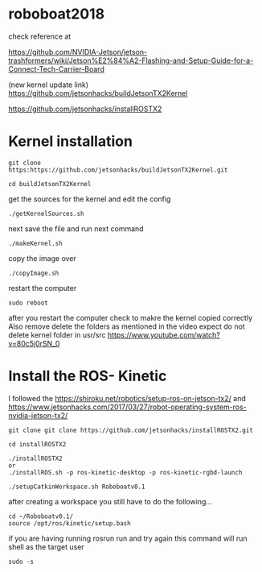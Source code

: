 # roboboat2018

check reference at

https://github.com/NVIDIA-Jetson/jetson-trashformers/wiki/Jetson%E2%84%A2-Flashing-and-Setup-Guide-for-a-Connect-Tech-Carrier-Board

(new kernel update link) https://github.com/jetsonhacks/buildJetsonTX2Kernel

 https://github.com/jetsonhacks/installROSTX2
 
# Kernel installation

```
git clone https:https://github.com/jetsonhacks/buildJetsonTX2Kernel.git
```
```
cd buildJetsonTX2Kernel
```
get the sources for the kernel and edit the config
```
./getKernelSources.sh
```
next save the file and run next command
```
./makeKernel.sh
```
copy the image over
```
./copyImage.sh
```
restart the computer 
```
sudo reboot
```
after you restart the computer check to makre the kernel copied correctly
Also remove delete the folders as mentioned in the video expect do not delete kernel folder in usr/src
https://www.youtube.com/watch?v=80c5j0rSN_0

# Install the ROS- Kinetic

I followed the 
https://shiroku.net/robotics/setup-ros-on-jetson-tx2/
and 
https://www.jetsonhacks.com/2017/03/27/robot-operating-system-ros-nvidia-jetson-tx2/




```
git clone git clone https://github.com/jetsonhacks/installROSTX2.git
```
```
cd installROSTX2
```
```
./installROSTX2
or  
./installROS.sh -p ros-kinetic-desktop -p ros-kinetic-rgbd-launch
```

```
./setupCatkinWorkspace.sh Roboboatv0.1
```
after creating a workspace you still have to do the following...
```
cd ~/Roboboatv0.1/
source /opt/ros/kinetic/setup.bash
```

if you are having running rosrun run and try again
this command will run shell as the target user
```
sudo -s
```

